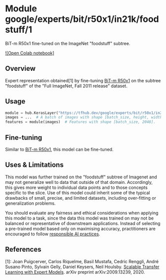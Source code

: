 # Module google/experts/bit/r50x1/in21k/foodstuff/1
BiT-m R50x1 fine-tuned on the ImageNet "foodstuff" subtree.

<!-- asset-path: legacy -->
<!-- dataset: ImageNet-21k -->
<!-- fine-tunable: true -->
<!-- format: saved_model_2 -->
<!-- module-type: image-feature-vector -->
<!-- network-architecture: ResNet50-v2 -->

[![Open Colab notebook]](https://colab.research.google.com/github/google-research/big_transfer/blob/master/colabs/big_transfer_tf2.ipynb)

## Overview

Expert representation obtained[1] by fine-tuning [BiT-m R50x1](https://tfhub.dev/google/bit/m-r50x1/1)
on the subtree "foodstuff" of the "Full ImageNet, Fall 2011 release" dataset.


## Usage

```python
module = hub.KerasLayer("https://tfhub.dev/google/experts/bit/r50x1/in21k/foodstuff/1")
images = ...  # A batch of images with shape [batch_size, height, width, 3].
features = module(images)  # Features with shape [batch_size, 2048].
```


## Fine-tuning

Similar to [BiT-m R50x1](https://tfhub.dev/google/bit/m-r50x1/1), this model can be fine-tuned.


## Uses & Limitations

This model was further trained on the "foodstuff" subtree of Imagenet and
may not generalize well to data that outside of that domain.
Accordingly, this gives more weight to individual data points and to those
concepts specific to the slice. Use of this model could inherit some of the
typical drawbacks of small, precise, and limited datasets, including
over-fitting or generalization problems.

You should evaluate any fairness and ethical considerations when applying this
model to a task, since the data this model was trained on may not be balanced
or representative of downstream applications. Instead of selecting a pre-trained
model based only on maximising accuracy, practitioners are encouraged to follow
[responsible AI practices](https://ai.google/responsibilities/responsible-ai-practices/).


## References
\[1]: Joan Puigcerver, Carlos Riquelme, Basil Mustafa, Cedric Renggli,
André Susano Pinto, Sylvain Gelly, Daniel Keysers, Neil Houlsby. [Scalable
Transfer Learning with Expert Models](https://arxiv.org/abs/2009.13239).
arXiv preprint arXiv:2009.13239, 2020.

